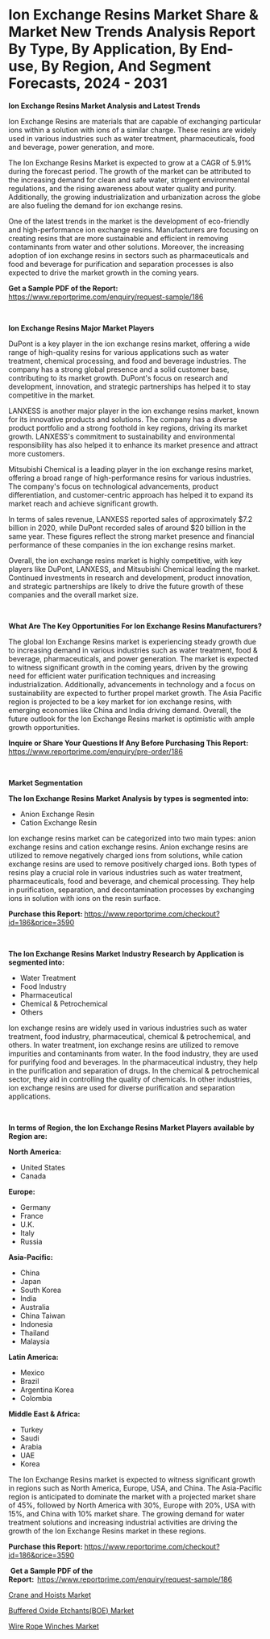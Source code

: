 <p><h1>Ion Exchange Resins Market Share & Market New Trends Analysis Report By Type, By Application, By End-use, By Region, And Segment Forecasts, 2024 - 2031</h1></p><p><strong>Ion Exchange Resins Market Analysis and Latest Trends</strong></p>
<p><p>Ion Exchange Resins are materials that are capable of exchanging particular ions within a solution with ions of a similar charge. These resins are widely used in various industries such as water treatment, pharmaceuticals, food and beverage, power generation, and more.</p><p>The Ion Exchange Resins Market is expected to grow at a CAGR of 5.91% during the forecast period. The growth of the market can be attributed to the increasing demand for clean and safe water, stringent environmental regulations, and the rising awareness about water quality and purity. Additionally, the growing industrialization and urbanization across the globe are also fueling the demand for ion exchange resins.</p><p>One of the latest trends in the market is the development of eco-friendly and high-performance ion exchange resins. Manufacturers are focusing on creating resins that are more sustainable and efficient in removing contaminants from water and other solutions. Moreover, the increasing adoption of ion exchange resins in sectors such as pharmaceuticals and food and beverage for purification and separation processes is also expected to drive the market growth in the coming years.</p></p>
<p><strong>Get a Sample PDF of the Report:&nbsp;</strong> <a href="https://www.reportprime.com/enquiry/request-sample/186">https://www.reportprime.com/enquiry/request-sample/186</a></p>
<p>&nbsp;</p>
<p><strong>Ion Exchange Resins Major Market Players</strong></p>
<p><p>DuPont is a key player in the ion exchange resins market, offering a wide range of high-quality resins for various applications such as water treatment, chemical processing, and food and beverage industries. The company has a strong global presence and a solid customer base, contributing to its market growth. DuPont's focus on research and development, innovation, and strategic partnerships has helped it to stay competitive in the market.</p><p>LANXESS is another major player in the ion exchange resins market, known for its innovative products and solutions. The company has a diverse product portfolio and a strong foothold in key regions, driving its market growth. LANXESS's commitment to sustainability and environmental responsibility has also helped it to enhance its market presence and attract more customers.</p><p>Mitsubishi Chemical is a leading player in the ion exchange resins market, offering a broad range of high-performance resins for various industries. The company's focus on technological advancements, product differentiation, and customer-centric approach has helped it to expand its market reach and achieve significant growth.</p><p>In terms of sales revenue, LANXESS reported sales of approximately $7.2 billion in 2020, while DuPont recorded sales of around $20 billion in the same year. These figures reflect the strong market presence and financial performance of these companies in the ion exchange resins market.</p><p>Overall, the ion exchange resins market is highly competitive, with key players like DuPont, LANXESS, and Mitsubishi Chemical leading the market. Continued investments in research and development, product innovation, and strategic partnerships are likely to drive the future growth of these companies and the overall market size.</p></p>
<p>&nbsp;</p>
<p><strong>What Are The Key Opportunities For Ion Exchange Resins Manufacturers?</strong></p>
<p><p>The global Ion Exchange Resins market is experiencing steady growth due to increasing demand in various industries such as water treatment, food & beverage, pharmaceuticals, and power generation. The market is expected to witness significant growth in the coming years, driven by the growing need for efficient water purification techniques and increasing industrialization. Additionally, advancements in technology and a focus on sustainability are expected to further propel market growth. The Asia Pacific region is projected to be a key market for ion exchange resins, with emerging economies like China and India driving demand. Overall, the future outlook for the Ion Exchange Resins market is optimistic with ample growth opportunities.</p></p>
<p><strong>Inquire or Share Your Questions If Any Before Purchasing This Report:</strong> <a href="https://www.reportprime.com/enquiry/pre-order/186">https://www.reportprime.com/enquiry/pre-order/186</a></p>
<p>&nbsp;</p>
<p><strong>Market Segmentation</strong></p>
<p><strong>The Ion Exchange Resins Market Analysis by types is segmented into:</strong></p>
<p><ul><li>Anion Exchange Resin</li><li>Cation Exchange Resin</li></ul></p>
<p><p>Ion exchange resins market can be categorized into two main types: anion exchange resins and cation exchange resins. Anion exchange resins are utilized to remove negatively charged ions from solutions, while cation exchange resins are used to remove positively charged ions. Both types of resins play a crucial role in various industries such as water treatment, pharmaceuticals, food and beverage, and chemical processing. They help in purification, separation, and decontamination processes by exchanging ions in solution with ions on the resin surface.</p></p>
<p><strong>Purchase this Report:&nbsp;</strong><a href="https://www.reportprime.com/checkout?id=186&price=3590">https://www.reportprime.com/checkout?id=186&price=3590</a></p>
<p>&nbsp;</p>
<p><strong>The Ion Exchange Resins Market Industry Research by Application is segmented into:</strong></p>
<p><ul><li>Water Treatment</li><li>Food Industry</li><li>Pharmaceutical</li><li>Chemical & Petrochemical</li><li>Others</li></ul></p>
<p><p>Ion exchange resins are widely used in various industries such as water treatment, food industry, pharmaceutical, chemical & petrochemical, and others. In water treatment, ion exchange resins are utilized to remove impurities and contaminants from water. In the food industry, they are used for purifying food and beverages. In the pharmaceutical industry, they help in the purification and separation of drugs. In the chemical & petrochemical sector, they aid in controlling the quality of chemicals. In other industries, ion exchange resins are used for diverse purification and separation applications.</p></p>
<p>&nbsp;</p>
<p><strong>In terms of Region, the Ion Exchange Resins Market Players available by Region are:</strong></p>
<p>
    <p> <strong> North America: </strong>
        <ul>
            <li>United States</li>
            <li>Canada</li>
        </ul>
        </p> 
    <p> <strong> Europe: </strong>
        <ul>
            <li>Germany</li>
            <li>France</li>
            <li>U.K.</li>
            <li>Italy</li>
            <li>Russia</li>
        </ul>
        </p> 
    <p> <strong> Asia-Pacific: </strong>
        <ul>
            <li>China</li>
            <li>Japan</li>
            <li>South Korea</li>
            <li>India</li>
            <li>Australia</li>
            <li>China Taiwan</li>
            <li>Indonesia</li>
            <li>Thailand</li>
            <li>Malaysia</li>
        </ul>
        </p> 
    <p> <strong> Latin America: </strong>
        <ul>
            <li>Mexico</li>
            <li>Brazil</li>
            <li>Argentina Korea</li>
            <li>Colombia</li>
        </ul>
        </p> 
    <p> <strong> Middle East & Africa: </strong>
        <ul>
            <li>Turkey</li>
            <li>Saudi</li>
            <li>Arabia</li>
            <li>UAE</li>
            <li>Korea</li>
        </ul>
    </p>
    </p>
<p><p>The Ion Exchange Resins market is expected to witness significant growth in regions such as North America, Europe, USA, and China. The Asia-Pacific region is anticipated to dominate the market with a projected market share of 45%, followed by North America with 30%, Europe with 20%, USA with 15%, and China with 10% market share. The growing demand for water treatment solutions and increasing industrial activities are driving the growth of the Ion Exchange Resins market in these regions.</p></p>
<p><strong>Purchase this Report: </strong><a href="https://www.reportprime.com/checkout?id=186&price=3590">https://www.reportprime.com/checkout?id=186&price=3590</a></p>
<p>&nbsp;<strong>Get a Sample PDF of the Report:&nbsp;&nbsp;</strong><a href="https://www.reportprime.com/enquiry/request-sample/186">https://www.reportprime.com/enquiry/request-sample/186</a></p>
<p><strong></strong></p>
<p><p><a href="https://view.publitas.com/reportprime-1/crane-and-hoists-market-a-comprehensive-report-of-its-market-share-growth-trends-2023-2030/">Crane and Hoists Market</a></p><p><a href="https://view.publitas.com/reportprime-1/insights-into-buffered-oxide-etchants-boe-market-size-analysing-market-share-trends-and-growth-from-2023-to-2030/">Buffered Oxide Etchants(BOE) Market</a></p><p><a href="https://view.publitas.com/reportprime-1/wire-rope-winches-market-size-share-trends-analysis-report-by-material-by-type-by-end-user-by-region-and-segment-forecasts-2023-2030/">Wire Rope Winches Market</a></p></p>